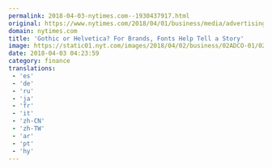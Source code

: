 ```yaml
---
permalink: 2018-04-03-nytimes.com--1930437917.html
original: https://www.nytimes.com/2018/04/01/business/media/advertising-fonts.html?partner=rss&amp;emc=rss
domain: nytimes.com
title: 'Gothic or Helvetica? For Brands, Fonts Help Tell a Story'
image: https://static01.nyt.com/images/2018/04/02/business/02ADCO-01/02ADCO-01-mediumThreeByTwo440.jpg
date: 2018-04-03 04:23:59
category: finance
translations: 
 - 'es'
 - 'de'
 - 'ru'
 - 'ja'
 - 'fr'
 - 'it'
 - 'zh-CN'
 - 'zh-TW'
 - 'ar'
 - 'pt'
 - 'hy'
---
```


